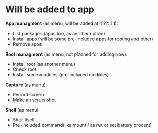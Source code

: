 # Will be added to app

**App managment** (as menu, will be added at 11??: 1.1):

- List packages (apps too, as another option)
- Install apps (will be some pre-included apps for rooting and other)
- Remove apps

**Root managment** (as menu, not planned for adding now):

- Install root (as another menu)
- Check root
- Install some modules (pre-included modules)

**Capture** (as menu)

- Record screen
- Make an screenshot

**Shell** (as menu)

- Shell itself
- Pre-included command(like mount / as rw, or set battery procent)

